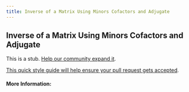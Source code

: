 ```yaml
---
title: Inverse of a Matrix Using Minors Cofactors and Adjugate
---
```

## Inverse of a Matrix Using Minors Cofactors and Adjugate

This is a stub. [Help our community expand it](https://github.com/freecodecamp/guides/tree/master/src/pages/articles/math/inverse-of-a-matrix-using-minors-cofactors-and-adjugate/index.md).

[This quick style guide will help ensure your pull request gets accepted](https://github.com/freecodecamp/guides/blob/master/README.md).

<!-- The article goes here, in GitHub-flavored Markdown. Feel free to add YouTube videos, images, and CodePen/JSBin embeds  -->

#### More Information:
<!-- Please add any articles you think might be helpful to read before writing the article -->



